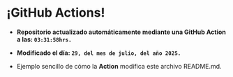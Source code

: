 # ¡GitHub Actions!
* **Repositorio actualizado automáticamente mediante una GitHub Action a las: `03:31:58hrs.`**
* **Modificado el día: `29, del mes de julio, del año 2025.`**

* Ejemplo sencillo de cómo la **Action** modifica este archivo README.md.
